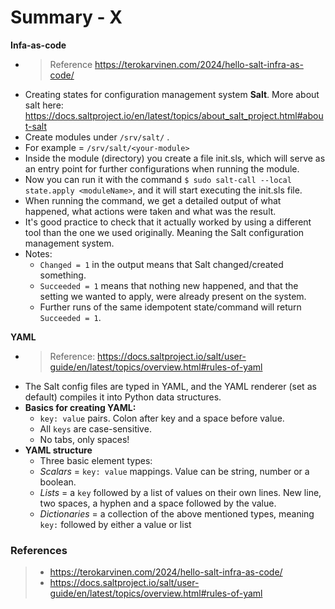 # Summary - X 

**Infa-as-code**
- > Reference <https://terokarvinen.com/2024/hello-salt-infra-as-code/>
- Creating states for configuration management system **Salt**. More about salt here: <https://docs.saltproject.io/en/latest/topics/about_salt_project.html#about-salt>
- Create modules under `/srv/salt/` .
- For example = `/srv/salt/<your-module>`
- Inside the module (directory) you create a file init.sls, which will serve as an entry point for further configurations when running the module.
- Now you can run it with the command `$ sudo salt-call --local state.apply <moduleName>`, and it will start executing the init.sls file.
- When running the command, we get a detailed output of what happened, what actions were taken and what was the result.
- It's good practice to check that it actually worked by using a different tool than the one we used originally. Meaning the Salt configuration management system.
- Notes:
  - `Changed = 1` in the output means that Salt changed/created something.
  - `Succeeded = 1` means that nothing new happened, and that the setting we wanted to apply, were already present on the system.
  - Further runs of the same idempotent state/command will return `Succeeded = 1`.

**YAML**
- > Reference: <https://docs.saltproject.io/salt/user-guide/en/latest/topics/overview.html#rules-of-yaml>
- The Salt config files are typed in YAML, and the YAML renderer (set as default) compiles it into Python data structures.
- **Basics for creating YAML:**
  - `key: value` pairs. Colon after key and a space before value. 
  - All `keys` are case-sensitive.
  - No tabs, only spaces!
- **YAML structure**
  - Three basic element types:
  - *Scalars* =  `key: value` mappings. Value can be string, number or a boolean.
  - *Lists* = a `key` followed by a list of values on their own lines. New line, two spaces, a hyphen and a space followed by the value.
  - *Dictionaries* = a collection of the above mentioned types, meaning `key:` followed by either a value or list







### References
> - <https://terokarvinen.com/2024/hello-salt-infra-as-code/>
> - <https://docs.saltproject.io/salt/user-guide/en/latest/topics/overview.html#rules-of-yaml>
